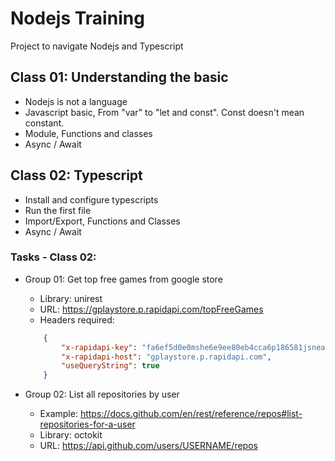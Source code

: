 Nodejs Training
===

Project to navigate Nodejs and Typescript

## Class 01: Understanding the basic

- Nodejs is not a language
- Javascript basic, From "var" to "let and const". Const doesn't mean constant.
- Module, Functions and classes
- Async / Await

## Class 02: Typescript

- Install and configure typescripts
- Run the first file
- Import/Export, Functions and Classes
- Async / Await

### Tasks - Class 02:
 - Group 01: Get top free games from google store
    - Library: unirest
    - URL: https://gplaystore.p.rapidapi.com/topFreeGames
    - Headers required:
    ```json
        {
            "x-rapidapi-key": "fa6ef5d0e0mshe6e9ee80eb4cca6p186581jsnea2acdc9ddc4",
            "x-rapidapi-host": "gplaystore.p.rapidapi.com",
            "useQueryString": true
        }
    ```

 - Group 02: List all repositories by user
    - Example: https://docs.github.com/en/rest/reference/repos#list-repositories-for-a-user
    - Library: octokit
    - URL: https://api.github.com/users/USERNAME/repos